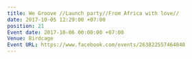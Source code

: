 ```yaml
---
title: We Groove //Launch party//From Africa with love//
date: 2017-10-05 12:29:00 +07:00
position: 21
Event date: 2017-10-06 00:00:00 +07:00
Venue: Birdcage
Event URL: https://www.facebook.com/events/263822557464848
---
```


